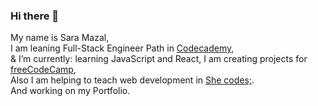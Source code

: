 ### Hi there 👋

My name is Sara Mazal,<br>
I am leaning Full-Stack Engineer Path in <a href='https://www.codecademy.com/profiles/saramazal'>Codecademy</a>,<br>
& I’m currently:  learning JavaScript and React,
                  I am creating projects for <a href='https://www.freecodecamp.org/mazal' target='_blank'> freeCodeCamp</a>,<br>
                  Also I am  helping to teach web development in <a href='https://she-codes.org/'>She codes;</a>.<br>
                  And working on my Portfolio.  
                  
                 


